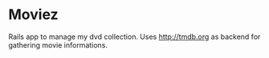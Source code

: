 # Moviez

Rails app to manage my dvd collection. Uses http://tmdb.org as backend for gathering movie informations.
